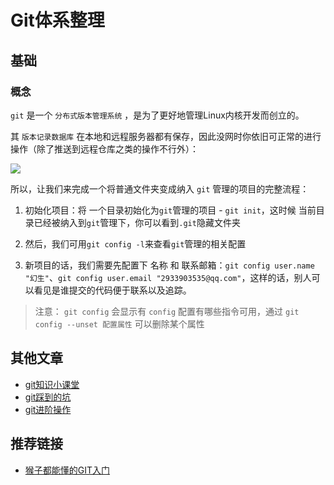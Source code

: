 # Git体系整理

## 基础

### 概念

`git` 是一个 `分布式版本管理系统` ，是为了更好地管理Linux内核开发而创立的。

 其 `版本记录数据库` 在本地和远程服务器都有保存，因此没网时你依旧可正常的进行操作（除了推送到远程仓库之类的操作不行外）：

 ![](https://gitee.com/huanshenga/myimg/raw/master/PicGo/20210516130554.png)

所以，让我们来完成一个将普通文件夹变成纳入 `git` 管理的项目的完整流程：

1. 初始化项目：将 一个目录初始化为`git`管理的项目 - `git init`，这时候 当前目录已经被纳入到`git`管理下，你可以看到`.git`隐藏文件夹

2. 然后，我们可用`git config -l`来查看`git`管理的相关配置

3. 新项目的话，我们需要先配置下 名称 和 联系邮箱：`git config user.name "幻生"`、`git config user.email "2933903535@qq.com"`，这样的话，别人可以看见是谁提交的代码便于联系以及追踪。

> 注意： `git config` 会显示有 `config` 配置有哪些指令可用，通过 `git config --unset 配置属性` 可以删除某个属性

## 其他文章

* [git知识小课堂](./git.md)
* [git踩到的坑](./git踩到的坑.md)
* [git进阶操作](./git进阶操作.md)

## 推荐链接

* [猴子都能懂的GIT入门](https://backlog.com/git-tutorial/cn/)
